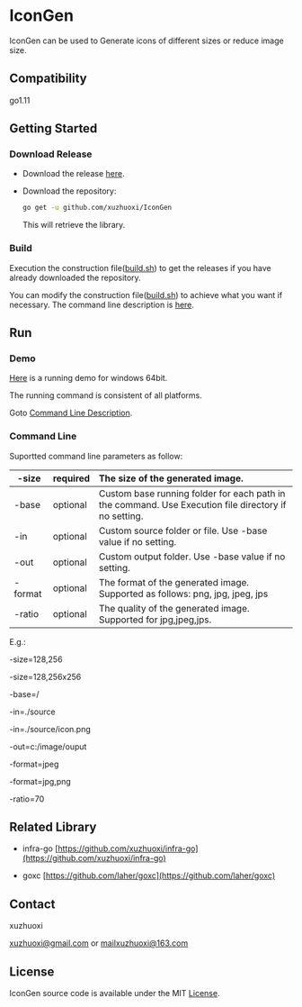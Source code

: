 # IconGen
IconGen can be used to Generate icons of different sizes or reduce image size.

## Compatibility
go1.11

## Getting Started

### Download Release

- Download the release [here](https://github.com/xuzhuoxi/IconGen/releases).

- Download the repository:

	```sh
	go get -u github.com/xuzhuoxi/IconGen
	```
	
	This will retrieve the library.

### Build

Execution the construction file([build.sh](/build/build.sh)) to get the releases if you have already downloaded the repository.

You can modify the construction file([build.sh](/build/build.sh)) to achieve what you want if necessary. The command line description is [here](https://github.com/laher/goxc).

## Run

### Demo

[Here](/demo/win) is a running demo for windows 64bit.

The running command is consistent of all platforms.

Goto <a href="#Command Line">Command Line Description</a>.

### Command Line

Suportted command line parameters as follow:

-size|**required**|The size of the generated image.
-|-|:--
-base|optional|Custom base running folder for each path in the command. Use Execution file directory if no setting.
-in|optional|Custom source folder or file. Use -base value if no setting.
-out|optional|Custom output folder. Use -base value if no setting.
-format|optional|The format of the generated image. Supported as follows: png, jpg, jpeg, jps
-ratio|optional|The quality of the generated image. Supported for jpg,jpeg,jps.

E.g.:

-size=128,256

-size=128,256x256

-base=/

-in=./source

-in=./source/icon.png

-out=c:/image/ouput

-format=jpeg

-format=jpg,png

-ratio=70

## Related Library

- infra-go [https://github.com/xuzhuoxi/infra-go](https://github.com/xuzhuoxi/infra-go)

- goxc [https://github.com/laher/goxc](https://github.com/laher/goxc) 

## Contact

xuzhuoxi 

<xuzhuoxi@gmail.com> or <mailxuzhuoxi@163.com>

## License
IconGen source code is available under the MIT [License](/LICENSE).
